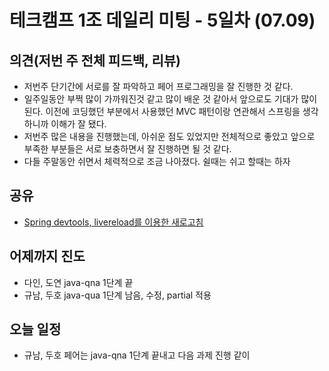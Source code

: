 # 테크캠프 1조 데일리 미팅 - 5일차 (07.09)





## 의견(저번 주 전체 피드백, 리뷰)

- 저번주 단기간에 서로를 잘 파악하고 페어 프로그래밍을 잘 진행한 것 같다.
- 일주일동안 부쩍 많이 가까워진것 같고 많이 배운 것 같아서 앞으로도 기대가 많이 된다. 이전에 코딩했던 부분에서 사용했던 MVC 패턴이랑 연관해서 스프링을 생각하니까 이해가 잘 됐다.
- 저번주 많은 내용을 진행했는데, 아쉬운 점도 있었지만 전체적으로 좋았고 앞으로 부족한 부분들은 서로 보충하면서 잘 진행하면 될 것 같다.
- 다들 주말동안 쉬면서 체력적으로 조금 나아졌다. 쉴때는 쉬고 할때는 하자

## 공유

- [Spring devtools, livereload를 이용한 새로고침](http://haviyj.tistory.com/11)

## 어제까지 진도

- 다인, 도연 java-qna 1단계 끝
- 규남, 두호 java-qua 1단계 남음, 수정, partial 적용



## 오늘 일정

- 규남, 두호 페어는 java-qna 1단계 끝내고 다음 과제 진행 같이

  

  